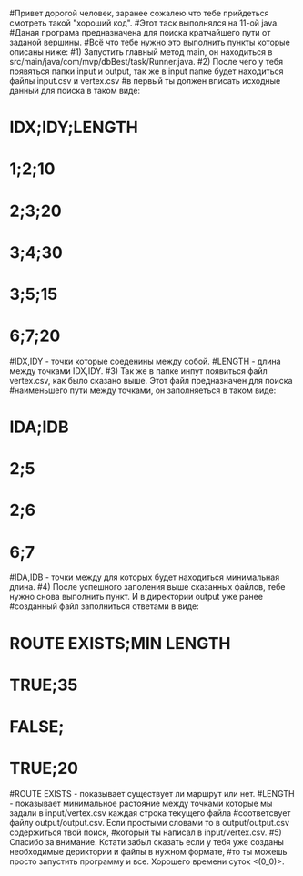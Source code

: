 #Привет дорогой человек, заранее сожалею что тебе прийдеться смотреть такой "хороший код". 
#Этот таск выполнялся на 11-ой java.
#Даная програма предназначена для поиска кратчайшего пути от заданой вершины.
#Всё что тебе нужно это выполнить пункты которые описаны ниже:
#1) Запустить главный метод main, он находиться в src/main/java/com/mvp/dbBest/task/Runner.java.
#2) После чего у тебя появяться папки input и output, так же в input папке будет находиться файлы input.csv и vertex.csv
#в первый ты должен вписать исходные данный для поиска в таком виде:
#	IDX;IDY;LENGTH
#	1;2;10
#	2;3;20
#	3;4;30
#	3;5;15
#	6;7;20
#IDX,IDY - точки которые соеденины между собой.
#LENGTH -  длина между точками IDX,IDY.
#3) Так же в папке инпут появиться файл vertex.csv, как было сказано выше. Этот файл предназначен для поиска 
#наименьшего пути между точками, он заполняеться в таком виде: 
#	IDA;IDB
#	2;5
#	2;6
#	6;7
#IDA,IDB - точки между для которых будет находиться минимальная длина.
#4) После успешного заполения выше сказанных файлов, тебе нужно снова выполнить пункт. И в директории output уже ранее 
#созданный файл заполниться ответами в виде: 
#	ROUTE EXISTS;MIN LENGTH
#	TRUE;35
#	FALSE;
#	TRUE;20
#ROUTE EXISTS - показывает существует ли маршрут или нет.
#LENGTH - показывает минимальное растояние между точками которые мы задали в input/vertex.csv каждая строка текущего файла
#соответсвует файлу output/output.csv. Если простыми словами то в output/output.csv содержиться твой поиск,
#который ты написал в input/vertex.csv.
#5) Спасибо за внимание. Кстати забыл сказать если у тебя уже созданы необходимые дериктории и файлы в нужном формате,
#то ты можешь просто запустить программу и все. Хорошего времени суток <(0_0)>.
